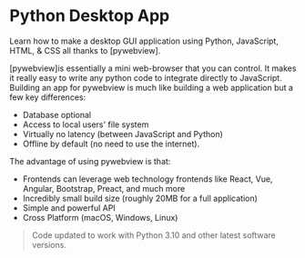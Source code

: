 
# Python Desktop App

Learn how to make a desktop GUI application using Python, JavaScript, HTML, & CSS all thanks to [pywebview].

[pywebview]is essentially a mini web-browser that you can control. It makes it really easy to write any python code to integrate directly to JavaScript. Building an app for pywebview is much like building a web application but a few key differences:

- Database optional
- Access to local users' file system
- Virtually no latency (between JavaScript and Python)
- Offline by default (no need to use the internet).

The advantage of using pywebview is that:

- Frontends can leverage web technology frontends like React, Vue, Angular, Bootstrap, Preact, and much more
- Incredibly small build size (roughly 20MB for a full application)
- Simple and powerful API
- Cross Platform (macOS, Windows, Linux)

> Code updated to work with Python 3.10 and other latest software versions.
